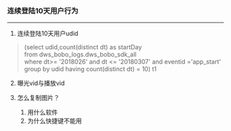 ### 连续登陆10天用户行为
-------
1. 连续登陆10天用户udid

>(select udid,count(distinct dt) as startDay <br/>
>from dws_bobo_logs.dws_bobo_sdk_all<br>
>where dt>= '2018026' and dt <= '20180307' and eventid ='app_start'
>group by udid
>having count(distinct dt) = 10) t1

2. 曝光vid与播放vid


3. 怎么复制图片？
    1. 用什么软件
    2. 为什么快捷键不能用

